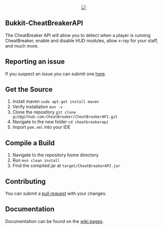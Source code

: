 
<p align="center">
    <img src="https://user-images.githubusercontent.com/3434520/59546542-3a1a4a80-8ee4-11e9-8e40-ca8832664aef.jpg"/>
</p>

## Bukkit-CheatBreakerAPI

The CheatBreaker API will allow you to detect when a player is running CheatBreaker, enable and disable HUD modules, allow x-ray for your staff, and much more.

## Reporting an issue

If you suspect an issue you can submit one [here](https://github.com/cheatbreaker/cheatbreakerapi/issues).

## Get the Source

1. Install maven `sudo apt-get install maven`
2. Verify installation `mvn -v`
3. Clone the repository `git clone git@github.com:CheatBreaker/CheatBreakerAPI.git`
4. Navigate to the new folder `cd cheatbreakerapi`
5. Import `pom.xml` into your IDE

## Compile a Build

1. Navigate to the repository home directory
2. Run `mvn clean install`
3. Find the compiled jar at `target/CheatBreakerAPI.jar`

## Contributing

You can submit a [pull request](https://github.com/CheatBreaker/CheatBreakerAPI/pulls) with your changes.

## Documentation

Documentation can be found on the [wiki pages](https://github.com/cheatbreaker/cheatbreakerapi/wiki).
